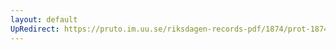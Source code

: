 ```yaml
---
layout: default
UpRedirect: https://pruto.im.uu.se/riksdagen-records-pdf/1874/prot-1874--ak--116.pdf
---
```

